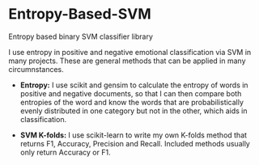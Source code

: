 # Entropy-Based-SVM
Entropy based binary SVM classifier library

I use entropy in positive and negative emotional classification via SVM in many projects. These are general methods that can be applied in many circumnstances. 

* __Entropy:__ I use scikit and gensim to calculate the entropy of words in positive and negative documents, so that I can then compare both entropies of the word and know the words that are probabilistically evenly distributed in one category but not in the other, which aids in classification.

* __SVM K-folds:__ I use scikit-learn to write my own K-folds method that returns F1, Accuracy, Precision and Recall. Included methods usually only return Accuracy or F1.
